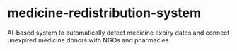 # medicine-redistribution-system
AI-based system to automatically detect medicine expiry dates and connect unexpired medicine donors with NGOs and pharmacies.



